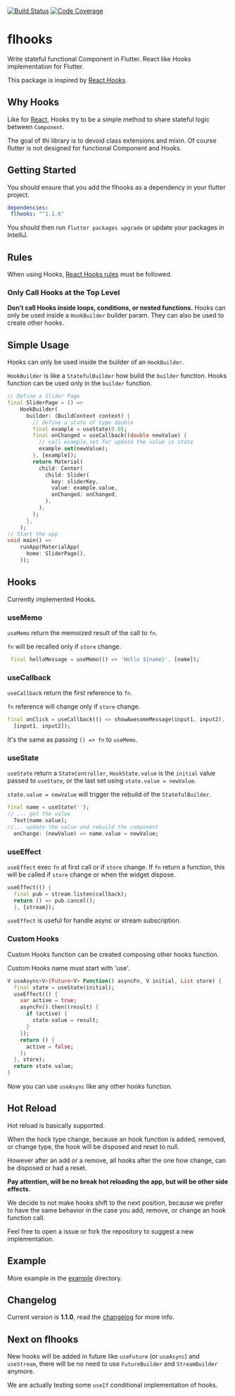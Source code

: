 [![Build Status](https://travis-ci.org/alfredosalzillo/flhooks.svg?branch=master)](https://travis-ci.org/alfredosalzillo/flhooks)
[![Code Coverage](https://codecov.io/gh/alfredosalzillo/flhooks/branch/master/graph/badge.svg)](https://codecov.io/gh/alfredosalzillo/flhooks/)

# flhooks
Write stateful functional Component in Flutter.
React like Hooks implementation for Flutter.

This package is inspired by
[React Hooks](https://reactjs.org/docs/hooks-intro.html).

## Why Hooks

Like for [React](https://reactjs.org/docs/hooks-intro.html#motivation),
Hooks try to be a simple method
to share stateful logic between `Component`.

The goal of thi library is to devoid class extensions and mixin.
Of course flutter is not designed for functional Component and Hooks.

## Getting Started

You should ensure that you add the flhooks
as a dependency in your flutter project.

```yaml
dependencies:
 flhooks: "^1.1.0"
```

You should then run `flutter packages upgrade`
or update your packages in IntelliJ.

## Rules

When using Hooks,
[React Hooks rules](https://reactjs.org/docs/hooks-rules.html)
must be followed.

### Only Call Hooks at the Top Level
**Don’t call Hooks inside loops, conditions, or nested functions.**
Hooks can only be used inside a `HookBuilder` builder param.
They can also be used to create other hooks.

## Simple Usage

Hooks can only be used inside the builder of an `HookBuilder`.

`HookBuilder` is like a `StatefulBuilder` how build the `builder` function.
Hooks function can be used only in the `builder` function.

```dart
// Define a Slider Page
final SliderPage = () =>
    HookBuilder(
      builder: (BuildContext context) {
        // define a state of type double
        final example = useState(0.0);
        final onChanged = useCallback((double newValue) {
          // call example.set for update the value in state
          example.set(newValue);
        }, [example]);
        return Material(
          child: Center(
            child: Slider(
              key: sliderKey,
              value: example.value,
              onChanged: onChanged,
            ),
          ),
        );
      },
    );
// Start the app
void main() =>
    runApp(MaterialApp(
      home: SliderPage(),
    ));
```

## Hooks

Currently implemented Hooks.

### useMemo
`useMemo` return the memoized result of the call to `fn`.

`fn` will be recalled only if `store` change.

```dart
 final helloMessage = useMemo(() => 'Hello ${name}', [name]);
```

### useCallback
`useCallback` return the first reference to `fn`.

`fn` reference will change only if `store` change.
```dart
final onClick = useCallback(() => showAwesomeMessage(input1, input2),
  [input1, input2]);
```
It's the same as passing `() => fn` to `useMemo`.

### useState

`useState` return a `StateController`,
`HookState.value` is the `initial` value passed to `useState`,
or the last set using `state.value = newValue`.

`state.value = newValue` will trigger
the rebuild of the `StatefulBuilder`.

```dart
final name = useState('');
// ... get the value
  Text(name.value);
//... update the value and rebuild the component
  onChange: (newValue) => name.value = newValue;
```

### useEffect

`useEffect` exec `fn` at first call or if `store` change.
If `fn` return a function, this will be called if `store` change
or when the widget dispose.

```dart
useEffect(() {
  final pub = stream.listen(callback);
  return () => pub.cancel();
  }, [stream]);
```
 
`useEffect` is useful for handle async or stream subscription.

### Custom Hooks

Custom Hooks function can be created composing other hooks function.

Custom Hooks name must start with 'use'.

```dart
V useAsync<V>(Future<V> Function() asyncFn, V initial, List store) {
  final state = useState(initial);
  useEffect(() {
    var active = true;
    asyncFn().then((result) {
      if (active) {
        state.value = result;
      }
    });
    return () {
      active = false;
    };
  }, store);
  return state.value;
}
```

Now you can use `useAsync` like any other hooks function.

## Hot Reload

Hot reload is basically supported.

When the hock type change, because an hook function is added,
removed, or change type, 
the hook will be disposed and reset to null.

However after an add or a remove, all hooks after the one how change,
can be disposed or had a reset.

__Pay attention, will be no break hot reloading the app,
but will be other side effects.__

We decide to not make hooks shift to the next position,
because we prefer to have the same behavior in the case you add,
remove, or change an hook function call.

Feel free to open a issue or fork the repository
to suggest a new implementation.

## Example

More example in the [example](example) directory.

## Changelog
Current version is __1.1.0__,
read the [changelog](CHANGELOG.md) for more info.

## Next on flhooks

New hooks will be added in future like `useFuture` (or `useAsync`) and `useStream`,
there will be no need to use `FutureBuilder` and `StreamBuilder` anymore.

We are actually testing some `useIf` conditional implementation of hooks.
